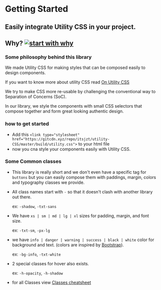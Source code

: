 # Getting Started
## Easily integrate Utility CSS in your project.

## Why? [![start with why](https://img.shields.io/badge/start%20with-why%3F-brightgreen.svg?style=flat)](http://www.ted.com/talks/simon_sinek_how_great_leaders_inspire_action)

### Some philosophy behind this library
We made Utility CSS for making styles that can be composed easily to design components.

If you want to know more about utility CSS read [On Utility CSS](http://davidtheclark.com/on-utility-classes/)

We try to make CSS more re-usable by challenging the conventional way to Separation of Concerns (SoC).

In our library, we style the components with small CSS selectors that compose together and form great looking authentic design.

### how to get started
- Add this `<link type="stylesheet" href="https://gitcdn.xyz/repo/itsjzt/utility-CSS/master/build/utility.css">` to your html file
- now you cna style your components easily with Utility CSS.

### Some Common classes
- This library is really short and we don't even have a specific tag for `buttons` but you can easily compose them with paddings, margin, colors and typography classes we provide.

- All class names start with `-` so that it doesn't clash with another library out there.

  ex: `-shadow`, `-txt-sans`

- We have `xs | sm | md | lg | xl` sizes for padding, margin, and font size.

  ex: `-txt-sm`, `-px-lg`

- we have `info | danger | warning | success | black | white` color for background and text. (colors are inspired by [Bootstrap](https://getbootstrap.com)).

  ex: `-bg-info`, `-txt-white`

- 2 special classes for hover also exists.

  ex: `-h-opacity`, `-h-shadow`

- for all Classes view [Classes cheatsheet](classes-cheatsheet.md)
